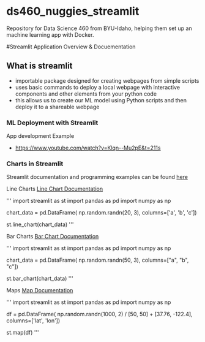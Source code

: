 # ds460_nuggies_streamlit
Repository for Data Science 460 from BYU-Idaho, helping them set up an machine learning app with Docker.


#Streamlit Application Overview & Docuementation
## What is streamlit

- importable package designed for creating webpages from simple scripts
- uses basic commands to deploy a local webpage with interactive components and other elements from your python code
- this allows us to create our ML model using Python scripts and then deploy it to a shareable webpage


### ML Deployment with Streamlit
App development Example
- https://www.youtube.com/watch?v=Klqn--Mu2pE&t=211s


### Charts in Streamlit

Streamlit documentation and programming examples can be found [here](https://pages.github.com/) 

Line Charts 
[Line Chart Documentation](https://docs.streamlit.io/library/api-reference/charts/st.line_chart)

'''
import streamlit as st
import pandas as pd
import numpy as np

chart_data = pd.DataFrame(
    np.random.randn(20, 3),
    columns=['a', 'b', 'c'])

st.line_chart(chart_data)
'''

Bar Charts 
[Bar Chart Documentation](https://docs.streamlit.io/library/api-reference/charts/st.bar_chart)

'''
import streamlit as st
import pandas as pd
import numpy as np

chart_data = pd.DataFrame(
    np.random.randn(50, 3),
    columns=["a", "b", "c"])

st.bar_chart(chart_data)
'''


Maps
[Map Documentation](https://docs.streamlit.io/library/api-reference/charts/st.map)

'''
import streamlit as st
import pandas as pd
import numpy as np

df = pd.DataFrame(
    np.random.randn(1000, 2) / [50, 50] + [37.76, -122.4],
    columns=['lat', 'lon'])

st.map(df)
'''



